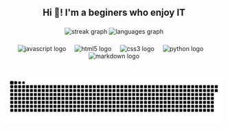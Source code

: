 <h2 align="center">Hi 👋! I'm a beginers who enjoy IT</h2>

###

<div align="center">
  <picture>
  <source media="(prefers-color-scheme: dark)" srcset="https://streak-stats.demolab.com?user=jimmxyz&locale=en&mode=weekly&theme=dark&hide_border=true&border_radius=5&date_format=%5BY%20%5DM%20j"/>
  <source media="(prefers-color-scheme: light)" srcset="[https://raw.githubusercontent.com/jimmxyz/jimmxyz/output/github-snake.svg](https://streak-stats.demolab.com?user=jimmxyz&locale=en&mode=weekly&theme=default&hide_border=true&border_radius=5&date_format=%5BY%20%5DM%20j)" />
  <img src="https://streak-stats.demolab.com?user=jimmxyz&locale=en&mode=weekly&theme=dark&hide_border=true&border_radius=5&date_format=%5BY%20%5DM%20j" height="150" alt="streak graph"/>
</picture>
  <picture>
  <source media="(prefers-color-scheme: dark)" srcset="[https://streak-stats.demolab.com?user=jimmxyz&locale=en&mode=weekly&theme=dark&hide_border=true&border_radius=5&date_format=%5BY%20%5DM%20j](https://github-readme-stats.vercel.app/api/top-langs?username=jimmxyz&locale=en&hide_title=false&layout=compact&card_width=320&langs_count=10&theme=dark&hide_border=true)"/>
  <source media="(prefers-color-scheme: light)" srcset="[[https://raw.githubusercontent.com/jimmxyz/jimmxyz/output/github-snake.svg](https://streak-stats.demolab.com?user=jimmxyz&locale=en&mode=weekly&theme=default&hide_border=true&border_radius=5&date_format=%5BY%20%5DM%20j)](https://github-readme-stats.vercel.app/api/top-langs?username=jimmxyz&locale=en&hide_title=false&layout=compact&card_width=320&langs_count=10&theme=graywhite&hide_border=true)" />
  <img src="https://github-readme-stats.vercel.app/api/top-langs?username=jimmxyz&locale=en&hide_title=false&layout=compact&card_width=320&langs_count=10&theme=dark&hide_border=true" height="150" alt="languages graph"  />
</picture>
</div>

###

<div align="center">
  <img src="https://img.shields.io/badge/JavaScript-F7DF1E?logo=javascript&logoColor=black&style=for-the-badge" height="30" alt="javascript logo"  />
  <img width="12" />
  <img src="https://img.shields.io/badge/HTML5-E34F26?logo=html5&logoColor=white&style=for-the-badge" height="30" alt="html5 logo"  />
  <img width="12" />
  <img src="https://img.shields.io/badge/CSS3-1572B6?logo=css3&logoColor=white&style=for-the-badge" height="30" alt="css3 logo"  />
  <img width="12" />
  <img src="https://img.shields.io/badge/Python-3776AB?logo=python&logoColor=white&style=for-the-badge" height="30" alt="python logo"  />
  <img width="12" />
  <img src="https://img.shields.io/badge/Markdown-000000?logo=markdown&logoColor=white&style=for-the-badge" height="30" alt="markdown logo"  />
</div>

###

<br clear="both">

<picture>
  <source media="(prefers-color-scheme: dark)" srcset="https://raw.githubusercontent.com/jimmxyz/jimmxyz/output/github-snake-dark.svg" />
  <source media="(prefers-color-scheme: light)" srcset="https://raw.githubusercontent.com/jimmxyz/jimmxyz/output/github-snake.svg" />
  <img alt="github-snake" src="https://raw.githubusercontent.com/jimmxyz/jimmxyz/output/github-snake.svg" />
</picture>

###
